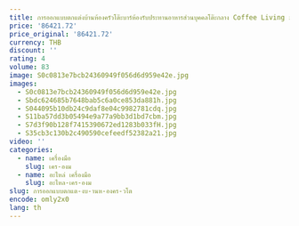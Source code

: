 ```yaml
---
title: การออกแบบตกแต่งบ้านห้องครัวโต๊ะบาร์ห้องรับประทานอาหารส่วนบุคคลโต๊ะกลาง Coffee Living มีชุดเตียงแล็ปท็อปที่ทันสมัย
price: '86421.72'
price_original: '86421.72'
currency: THB
discount: ''
rating: 4
volume: 83
image: S0c0813e7bcb24360949f056d6d959e42e.jpg
images:
  - S0c0813e7bcb24360949f056d6d959e42e.jpg
  - Sbdc624685b7648bab5c6a0ce853da881h.jpg
  - S044095b10db24c9daf8e04c9982781cdq.jpg
  - S11ba57dd3b05494e9a77a9bb3d1bd7cbm.jpg
  - S7d3f90b128f7415390672ed1283b033fH.jpg
  - S35cb3c130b2c490590cefeedf52382a21.jpg
video: ''
categories:
  - name: เครื่องมือ
    slug: เคร-องม
  - name: อะไหล่ เครื่องมือ
    slug: อะไหล-เคร-องม
slug: การออกแบบตกแต-งบ-านห-องคร-วโต
encode: omly2x0
lang: th
---
```

  
